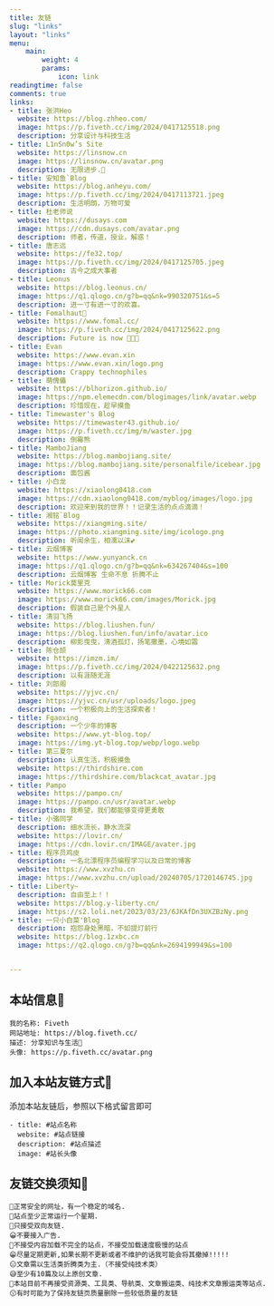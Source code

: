 ```yaml
---
title: 友链
slug: "links"
layout: "links"
menu:
    main: 
        weight: 4
        params:
            icon: link
readingtime: false
comments: true
links:
- title: 张洪Heo
  website: https://blog.zhheo.com/
  image: https://p.fiveth.cc/img/2024/0417125518.png
  description: 分享设计与科技生活
- title: L1nSn0w’s Site
  website: https://linsnow.cn
  image: https://linsnow.cn/avatar.png
  description: 无限进步.🎈
- title: 安知鱼`Blog
  website: https://blog.anheyu.com/
  image: https://p.fiveth.cc/img/2024/0417113721.jpeg
  description: 生活明朗，万物可爱
- title: 杜老师说
  website: https://dusays.com
  image: https://cdn.dusays.com/avatar.png
  description: 师者，传道，授业，解惑！
- title: 唐志远
  website: https://fe32.top/
  image: https://p.fiveth.cc/img/2024/0417125705.jpeg
  description: 古今之成大事者
- title: Leonus
  website: https://blog.leonus.cn/
  image: https://q1.qlogo.cn/g?b=qq&nk=990320751&s=5
  description: 进一寸有进一寸的欢喜。
- title: Fomalhaut🥝
  website: https://www.fomal.cc/
  image: https://p.fiveth.cc/img/2024/0417125622.png
  description: Future is now 🍭🍭🍭
- title: Evan
  website: https://www.evan.xin
  image: https://www.evan.xin/logo.png
  description: Crappy technophiles
- title: 萌傀儡
  website: https://blhorizon.github.io/
  image: https://npm.elemecdn.com/blogimages/link/avatar.webp
  description: 珍惜现在，趁早摸鱼
- title: Timewaster's Blog
  website: https://timewaster43.github.io/
  image: https://p.fiveth.cc/img/m/waster.jpg
  description: 倒霉熊
- title: MamboJiang
  website: https://blog.mambojiang.site/
  image: https://blog.mambojiang.site/personalfile/icebear.jpg
  description: 面包酱
- title: 小白龙
  website: https://xiaolong0418.com
  image: https://cdn.xiaolong0418.com/myblog/images/logo.jpg
  description: 欢迎来到我的世界！！记录生活的点点滴滴！
- title: 湘铭`Blog
  website: https://xiangming.site/
  image: https://photo.xiangming.site/img/icologo.png
  description: 听闻余生，相濡以沫💕
- title: 云烟博客
  website: https://www.yunyanck.cn
  image: https://q1.qlogo.cn/g?b=qq&nk=634267404&s=100
  description: 云烟博客 生命不息 折腾不止
- title: Morick莫里克
  website: https://www.morick66.com
  image: https://www.morick66.com/images/Morick.jpg
  description: 假装自己是个外星人
- title: 清羽飞扬
  website: https://blog.liushen.fun/
  image: https://blog.liushen.fun/info/avatar.ico
  description: 柳影曳曳，清酒孤灯，扬笔撒墨，心境如霜
- title: 陈仓颉
  website: https://imzm.im/
  image: https://p.fiveth.cc/img/2024/0422125632.png
  description: 以有涯随无涯
- title: 刘郎阁
  website: https://yjvc.cn/
  image: https://yjvc.cn/usr/uploads/logo.jpeg
  description: 一个积极向上的生活探索者！
- title: Fgaoxing
  description: 一个少年的博客
  website: https://www.yt-blog.top/
  image: https://img.yt-blog.top/webp/logo.webp
- title: 第三夏尔
  description: 认真生活，积极摸鱼
  website: https://thirdshire.com
  image: https://thirdshire.com/blackcat_avatar.jpg
- title: Pampo
  website: https://pampo.cn/
  image: https://pampo.cn/usr/avatar.webp
  description: 我希望，我们都能够变得更勇敢
- title: 小骆同学
  description: 细水流长，静水流深
  website: https://lovir.cn/
  image: https://cdn.lovir.cn/IMAGE/avater.jpg
- title: 程序员鸡皮
  description: 一名北漂程序员编程学习以及日常的博客
  website: https://www.xvzhu.cn
  image: https://www.xvzhu.cn/upload/20240705/1720146745.jpg
- title: Liberty~
  description: 自由至上！！
  website: https://blog.y-liberty.cn/
  image: https://s2.loli.net/2023/03/23/6JKAfDn3UXZBzNy.png
- title: 一只小白菜'Blog
  description: 抱怨身处黑暗，不如提灯前行
  website: https://blog.1zxbc.cn
  image: https://q2.qlogo.cn/g?b=qq&nk=2694199949&s=100


---
```


## 本站信息🙂

```
我的名称: Fiveth
网站地址: https://blog.fiveth.cc/
描述: 分享知识与生活🎈
头像: https://p.fiveth.cc/avatar.png
```

## 加入本站友链方式🥳

添加本站友链后，参照以下格式留言即可

```YML
- title: #站点名称
  website: #站点链接
  description: #站点描述
  image: #站长头像
```

## 友链交换须知🤔

```
🧂正常安全的网址，有一个稳定的域名.
🍿站点至少正常运行一个星期.
🍗只接受双向友链.
😀不要接入广告.
🍖不接受内容加载不完全的站点，不接受加载速度极慢的站点
😁尽量定期更新,如果长期不更新或者不维护的话我可能会将其撤掉!!!!!
😑文章需以生活类折腾类为主.（不接受纯技术类）
😅至少有10篇及以上原创文章.
🧨本站目前不再接受资源类、工具类、导航类、文章搬运类、纯技术文章搬运类等站点.
😗有时可能为了保持友链页质量删除一些较低质量的友链
```

